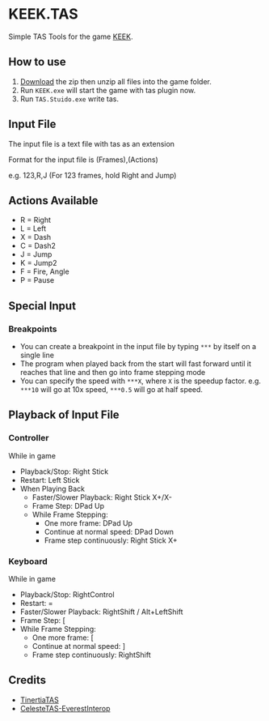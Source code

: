 # KEEK.TAS
Simple TAS Tools for the game [KEEK](https://store.steampowered.com/app/2088080/KEEK/).

## How to use
1. [Download](https://github.com/DemoJameson/KEEK.TAS/releases) the zip then unzip all files into the game folder.
2. Run `KEEK.exe` will start the game with tas plugin now.
3. Run `TAS.Stuido.exe` write tas.

## Input File
The input file is a text file with tas as an extension

Format for the input file is (Frames),(Actions)

e.g. 123,R,J (For 123 frames, hold Right and Jump)

## Actions Available
- R = Right
- L = Left
- X = Dash
- C = Dash2
- J = Jump
- K = Jump2
- F = Fire, Angle
- P = Pause

## Special Input

### Breakpoints
- You can create a breakpoint in the input file by typing `***` by itself on a single line
- The program when played back from the start will fast forward until it reaches that line and then go into frame stepping mode
- You can specify the speed with `***X`, where `X` is the speedup factor. e.g. `***10` will go at 10x speed, `***0.5` will go at half speed.

## Playback of Input File
### Controller
While in game
- Playback/Stop: Right Stick
- Restart: Left Stick
- When Playing Back
    - Faster/Slower Playback: Right Stick X+/X-
    - Frame Step: DPad Up
    - While Frame Stepping:
        - One more frame: DPad Up
        - Continue at normal speed: DPad Down
        - Frame step continuously: Right Stick X+

### Keyboard
While in game
- Playback/Stop: RightControl
- Restart: =
- Faster/Slower Playback: RightShift / Alt+LeftShift
- Frame Step: [
- While Frame Stepping:
    - One more frame: [
    - Continue at normal speed: ]
    - Frame step continuously: RightShift

## Credits
* [TinertiaTAS](https://github.com/ShootMe/TinertiaTAS)
* [CelesteTAS-EverestInterop](https://github.com/EverestAPI/CelesteTAS-EverestInterop)
